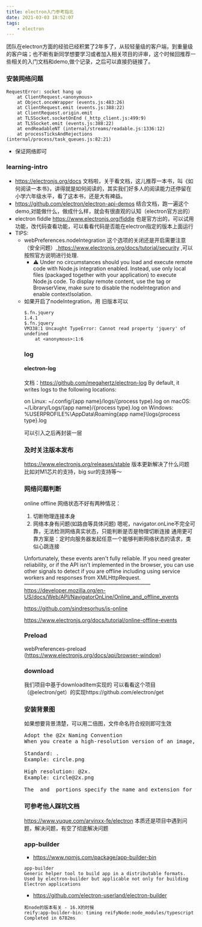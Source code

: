 ```yaml
---
title: electron入门参考指北
date: 2021-03-03 18:52:07
tags:
    - electron
---
```

团队在electron方面的经验已经积累了2年多了，从较轻量级的客户端，到重量级的客户端；也不断有新同学想要学习或者加入相关项目的评审，这个时候回推荐一些相关的入门文档和demo,做个记录，之后可以直接扔链接了。

### 安装网络问题
```
RequestError: socket hang up
    at ClientRequest.<anonymous> 
    at Object.onceWrapper (events.js:483:26)
    at ClientRequest.emit (events.js:388:22)
    at ClientRequest.origin.emit 
    at TLSSocket.socketOnEnd (_http_client.js:499:9)
    at TLSSocket.emit (events.js:388:22)
    at endReadableNT (internal/streams/readable.js:1336:12)
    at processTicksAndRejections (internal/process/task_queues.js:82:21)
```
- 保证网络即可

### learning-intro
- https://electronjs.org/docs
文档啦，关于看文档，这儿推荐一本书，叫《如何阅读一本书》，讲得就是如何阅读的，其实我们好多人的阅读能力还停留在小学六年级水平，看了这本书，还是大有裨益。
- https://github.com/electron/electron-api-demos
结合文档，跑一遍这个demo,对能做什么，做成什么样，就会有很直观的认知（electron官方出的）
- electron fiddle https://www.electronjs.org/fiddle
也是官方出的，可以试用功能，改代码查看功能，可以看看代码是否能在electron指定的版本上面运行
- TIPS:
  - webPreferences.nodeIntegration 这个选项的关闭还是开启需要注意（安全问题）_https://www.electronjs.org/docs/tutorial/security ,可以按照官方说明进行处理.
      - ⚠️ Under no circumstances should you load and execute remote code with Node.js integration enabled. Instead, use only local files (packaged together with your application) to execute Node.js code. To display remote content, use the <webview> tag or BrowserView, make sure to disable the nodeIntegration and enable contextIsolation.
  - 如果开启了nodeIntegration，用<script>引入jQuery就会有问题， jQuery内部会对require变量判断，和node的require冲突；所以只能
    ```
    window.$ = window.jQuery = require('./jquery-3.5.1.min)
    ```
新版本不可  <script src="https://cdn.bootcdn.net/ajax/libs/jquery/3.5.1/jquery.min.js"></script>
旧版本可以  <script src="https://cdn.bootcdn.net/ajax/libs/jquery/1.4.1/jquery.min.js"></script>
```
$.fn.jquery
1.4.1
$.fn.jquery
VM338:1 Uncaught TypeError: Cannot read property 'jquery' of undefined
    at <anonymous>:1:6
```

### log
#### electron-log
文档：https://github.com/megahertz/electron-log
By default, it writes logs to the following locations:

on Linux: ~/.config/{app name}/logs/{process type}.log
on macOS: ~/Library/Logs/{app name}/{process type}.log
on Windows: %USERPROFILE%\AppData\Roaming\{app name}\logs\{process type}.log

可以引入之后再封装一层
### 及时关注版本发布
https://www.electronjs.org/releases/stable
版本更新解决了什么问题
比如对M1芯片的支持，big sur的支持等～


### 网络问题判断
online
offline
网络状态不好有两种情况：
1. 切断物理连接本身
2. 网络本身有问题(如路由等具体问题)
嗯呢，navigator.onLine不完全可靠，无法检测网络真实状态，只能判断是否是物理切断连接
通用更可靠方案是：定时向服务器发起任意一个能够判断网络状态的请求，类似心跳连接

Unfortunately, these events aren't fully reliable. If you need greater reliability, or if the API isn't implemented in the browser, you can use other signals to detect if you are offline including using service workers and responses from XMLHttpRequest.
————————————————————————
https://developer.mozilla.org/en-US/docs/Web/API/NavigatorOnLine/Online_and_offline_events

https://github.com/sindresorhus/is-online

https://www.electronjs.org/docs/tutorial/online-offline-events


### Preload
webPreferences-preload
(https://www.electronjs.org/docs/api/browser-window)


### download
我们项目中基于downloadItem实现的
可以看看这个项目（@electron/get）的实现https://github.com/electron/get

### 安装背景图
如果想要背景清楚，可以用二倍图，文件命名符合规则即可生效
<pre>
Adopt the @2x Naming Convention
When you create a high-resolution version of an image, follow this naming convention for the image pair:

Standard: <ImageName>.<filename_extension>
Example: circle.png

High resolution: <ImageName>@2x.<filename_extension>
Example: circle@2x.png

The <ImageName> and <filename_extension> portions specify the name and extension for the file. The inclusion of the @2x modifier for the high-resolution image lets the system know that the image is the high-resolution variant of the standard image. The two component images should be in the same folder in the app’s sources. Ideally, package the image pairs into one file (see Package Multiple Versions of Image Resources into One File).
</pre>


### 可参考他人踩坑文档
https://www.yuque.com/arvinxx-fe/electron
本质还是项目中遇到问题，解决问题，有空了彻底解决问题


### app-builder
- https://www.npmjs.com/package/app-builder-bin

```
app-builder
Generic helper tool to build app in a distributable formats. Used by electron-builder but applicable not only for building Electron applications
```
- https://github.com/electron-userland/electron-builder
```
和node的版本有关 - 16.X的时候
reify:app-builder-bin: timing reifyNode:node_modules/typescript Completed in 6782ms
```